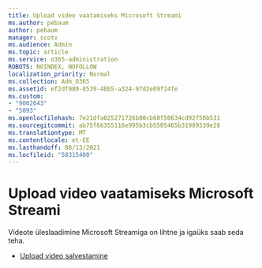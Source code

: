 ```yaml
---
title: Upload video vaatamiseks Microsoft Streami
ms.author: pebaum
author: pebaum
manager: scotv
ms.audience: Admin
ms.topic: article
ms.service: o365-administration
ROBOTS: NOINDEX, NOFOLLOW
localization_priority: Normal
ms.collection: Adm_O365
ms.assetid: ef2df989-8539-48b5-a324-97d2e09f14fe
ms.custom:
- "9002643"
- "5093"
ms.openlocfilehash: 7e21dfa025271726b00cb60f50634cd92f50b531
ms.sourcegitcommit: ab75f66355116e995b3cb5505465b31989339e28
ms.translationtype: MT
ms.contentlocale: et-EE
ms.lasthandoff: 08/13/2021
ms.locfileid: "58315400"
---
```

# <a name="upload-a-video-to-microsoft-stream"></a>Upload video vaatamiseks Microsoft Streami

Videote üleslaadimine Microsoft Streamiga on lihtne ja igaüks saab seda teha.

- [Upload video salvestamine](https://docs.microsoft.com/stream/portal-upload-video)
